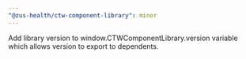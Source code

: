 ```yaml
---
"@zus-health/ctw-component-library": minor
---
```


Add library version to window.CTWComponentLibrary.version variable which allows version to export to dependents.
